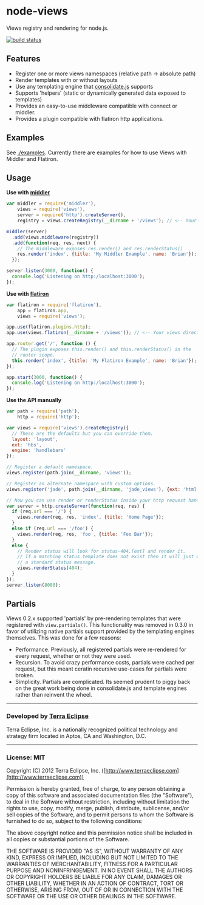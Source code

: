 node-views
==========

Views registry and rendering for node.js.

[![build status](https://secure.travis-ci.org/cpsubrian/node-views.png)](http://travis-ci.org/cpsubrian/node-views)

Features
--------
- Register one or more views namespaces (relative path -> absolute path)
- Render templates with or without layouts
- Use any templating engine that [consolidate.js](https://github.com/visionmedia/consolidate.js) supports
- Supports 'helpers' (static or dynamically generated data exposed to templates)
- Provides an easy-to-use middleware compatible with connect or middler.
- Provides a plugin compatible with flatiron http applications.

Examples
--------
See [./examples](https://github.com/cpsubrian/node-views/tree/master/examples). Currently there are examples for how to use Views with Middler and Flatiron.

Usage
-----
**Use with [middler](http://github.com/carlos8f/node-middler)**

```js
var middler = require('middler'),
    views = require('views'),
    server = require('http').createServer(),
    registry = views.createRegistry(__dirname + '/views'); // <-- Your views directory

middler(server)
  .add(views.middleware(registry))
  .add(function(req, res, next) {
    // The middleware exposes res.render() and res.renderStatus()
    res.render('index', {title: 'My Middler Example', name: 'Brian'});
  });

server.listen(3000, function() {
  console.log('Listening on http:/localhost:3000');
});
```

**Use with [flatiron](http://flatironjs.org/)**

```js
var flatiron = require('flatiron'),
    app = flatiron.app,
    views = require('views');

app.use(flatiron.plugins.http);
app.use(views.flatiron(__dirname + '/views')); // <-- Your views directory

app.router.get('/', function () {
  // The plugin exposes this.render() and this.renderStatus() in the
  // router scope.
  this.render('index', {title: 'My Flatiron Example', name: 'Brian'});
});

app.start(3000, function() {
  console.log('Listening on http:/localhost:3000');
});
```

**Use the API manually**

```js
var path = require('path'),
    http = require('http');

var views = require('views').createRegistry({
  // These are the defaults but you can override them.
  layout: 'layout',
  ext: 'hbs',
  engine: 'handlebars'
});

// Register a default namespace.
views.register(path.join(__dirname, 'views'));

// Register an alternate namespace with custom options.
views.register('jade', path.join(__dirname, 'jade_views'), {ext: 'html', engine: 'jade'});

// Now you can use render or renderStatus inside your http request handlers.
var server = http.createServer(function(req, res) {
  if (req.url === '/') {
    views.render(req, res, 'index', {title: 'Home Page'});
  }
  else if (req.url === '/foo') {
    views.render(req, res, 'foo', {title: 'Foo Bar'});
  }
  else {
    // Render status will look for status-404.[ext] and render it.
    // If a matching status template does not exist then it will just write
    // a standard status message.
    views.renderStatus(404);
  }
});
server.listen(8080);
```

Partials
--------

Views 0.2.x supported 'partials' by pre-rendering templates that were
registered with `view.partials()`.  This functionality was removed in
0.3.0 in favor of utilizing native partials support provided by the
templating engines themselves. This was done for a few reasons:

- Performance. Previously, all registered partials were re-rendered for every
request, whether or not they were used.
- Recursion. To avoid crazy performance costs, partials were cached per
request, but this meant ceratin recursive use-cases for partials were
broken.
- Simplicity. Partials are complicated. Its seemed prudent to piggy back on the
great work being done in consolidate.js and template engines rather than
reinvent the wheel.

- - -

### Developed by [Terra Eclipse](http://www.terraeclipse.com)
Terra Eclipse, Inc. is a nationally recognized political technology and
strategy firm located in Aptos, CA and Washington, D.C.

- - -

### License: MIT
Copyright (C) 2012 Terra Eclipse, Inc. ([http://www.terraeclipse.com](http://www.terraeclipse.com))

Permission is hereby granted, free of charge, to any person obtaining a copy
of this software and associated documentation files (the "Software"), to deal
in the Software without restriction, including without limitation the rights
to use, copy, modify, merge, publish, distribute, sublicense, and/or sell
copies of the Software, and to permit persons to whom the Software is furnished
to do so, subject to the following conditions:

The above copyright notice and this permission notice shall be included in
all copies or substantial portions of the Software.

THE SOFTWARE IS PROVIDED "AS IS", WITHOUT WARRANTY OF ANY KIND, EXPRESS OR
IMPLIED, INCLUDING BUT NOT LIMITED TO THE WARRANTIES OF MERCHANTABILITY,
FITNESS FOR A PARTICULAR PURPOSE AND NONINFRINGEMENT. IN NO EVENT SHALL THE
AUTHORS OR COPYRIGHT HOLDERS BE LIABLE FOR ANY CLAIM, DAMAGES OR OTHER
LIABILITY, WHETHER IN AN ACTION OF CONTRACT, TORT OR OTHERWISE, ARISING FROM,
OUT OF OR IN CONNECTION WITH THE SOFTWARE OR THE USE OR OTHER DEALINGS IN THE
SOFTWARE.
